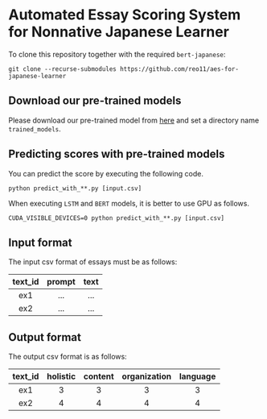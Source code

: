 # Automated Essay Scoring System for Nonnative Japanese Learner

To clone this repository together with the required `bert-japanese`:

```
git clone --recurse-submodules https://github.com/reo11/aes-for-japanese-learner
```

## Download our pre-trained models
Please download our pre-trained model from [here](https://drive.google.com/file/d/11N6hnSaZiG0jHLJYBNvryoxHrArG6xr8/view?usp=sharing)
and set a directory name `trained_models`.

## Predicting scores with pre-trained models
You can predict the score by executing the following code.
```
python predict_with_**.py [input.csv]
```
When executing `LSTM` and `BERT` models, it is better to use GPU as follows.
```
CUDA_VISIBLE_DEVICES=0 python predict_with_**.py [input.csv]
```

## Input format
The input csv format of essays must be as follows:

|text_id|prompt|text|
|:---:|:---:|:---:|
|ex1|...|...|
|ex2|...|...|

## Output format
The output csv format is as follows:

|text_id|holistic|content|organization|language|
|:---:|:---:|:---:|:---:|:---:|
|ex1|3|3|3|3|
|ex2|4|4|4|4|